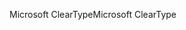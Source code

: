 <span data-ttu-id="8141d-101">Microsoft ClearType</span><span class="sxs-lookup"><span data-stu-id="8141d-101">Microsoft ClearType</span></span>